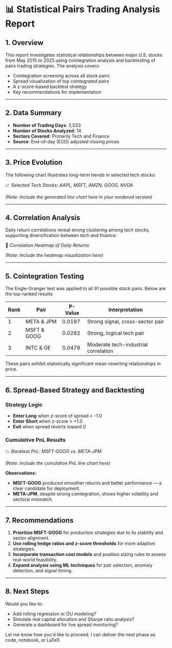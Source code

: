 # 📊 Statistical Pairs Trading Analysis Report

## 1. Overview

This report investigates statistical relationships between major U.S. stocks from May 2015 to 2025 using cointegration analysis and backtesting of pairs trading strategies. The analysis covers:

* Cointegration screening across all stock pairs
* Spread visualization of top cointegrated pairs
* A z-score-based backtest strategy
* Key recommendations for implementation

---

## 2. Data Summary

* **Number of Trading Days**: 2,533
* **Number of Stocks Analyzed**: 14
* **Sectors Covered**: Primarily Tech and Finance
* **Source**: End-of-day (EOD) adjusted closing prices

---

## 3. Price Evolution

The following chart illustrates long-term trends in selected tech stocks:

📈 *Selected Tech Stocks: AAPL, MSFT, AMZN, GOOG, NVDA*

*(Note: Include the generated line chart here in your rendered version)*

---

## 4. Correlation Analysis

Daily return correlations reveal strong clustering among tech stocks, supporting diversification between tech and finance:

🧊 *Correlation Heatmap of Daily Returns*

*(Note: Include the heatmap visualization here)*

---

## 5. Cointegration Testing

The Engle-Granger test was applied to all 91 possible stock pairs. Below are the top-ranked results:

| Rank | Pair        | P-Value | Interpretation                       |
| ---- | ----------- | ------- | ------------------------------------ |
| 1    | META & JPM  | 0.0197  | Strong signal, cross-sector pair     |
| 2    | MSFT & GOOG | 0.0282  | Strong, logical tech pair            |
| 3    | INTC & GE   | 0.0478  | Moderate tech-industrial correlation |

These pairs exhibit statistically significant mean-reverting relationships in price.

---

## 6. Spread-Based Strategy and Backtesting

### Strategy Logic

* **Enter Long** when z-score of spread < -1.0
* **Enter Short** when z-score > +1.0
* **Exit** when spread reverts toward 0

### Cumulative PnL Results

📉 *Backtest PnL: MSFT-GOOG vs. META-JPM*

*(Note: Include the cumulative PnL line chart here)*

**Observations:**

* **MSFT-GOOG** produced smoother returns and better performance — a clear candidate for deployment.
* **META-JPM**, despite strong cointegration, shows higher volatility and sectoral mismatch.

---

## 7. Recommendations

1. **Prioritize MSFT-GOOG** for production strategies due to its stability and sector alignment.
2. **Use rolling hedge ratios and z-score thresholds** for more adaptive strategies.
3. **Incorporate transaction cost models** and position sizing rules to assess real-world feasibility.
4. **Expand analysis using ML techniques** for pair selection, anomaly detection, and signal timing.

---

## 8. Next Steps

Would you like to:

* Add rolling regression or OU modeling?
* Simulate real capital allocation and Sharpe ratio analysis?
* Generate a dashboard for live spread monitoring?

Let me know how you'd like to proceed. I can deliver the next phase as code, notebook, or LaTeX.
